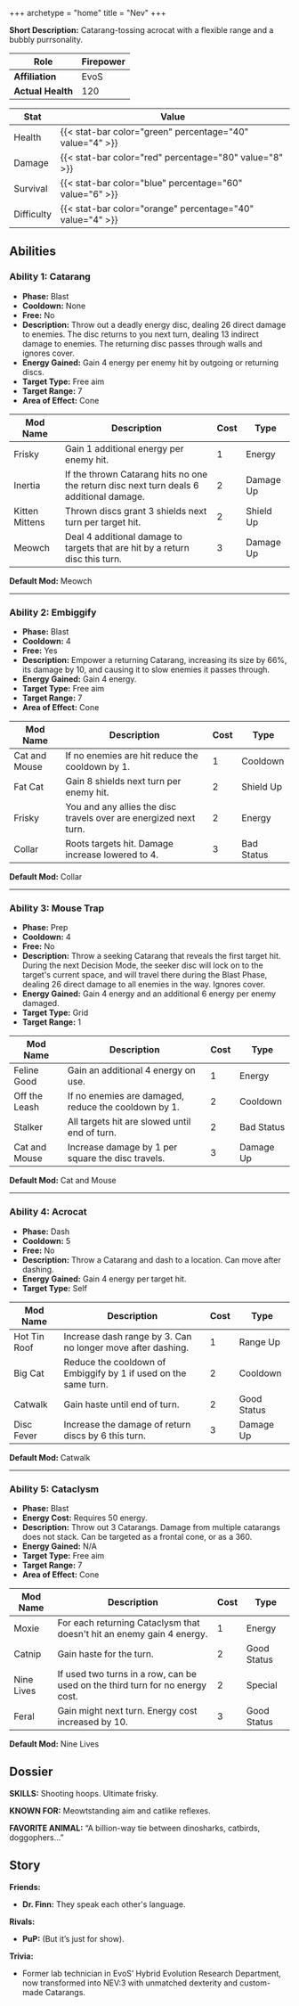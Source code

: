 +++
archetype = "home"
title = "Nev"
+++

**Short Description:** Catarang-tossing acrocat with a flexible range and a bubbly purrsonality.

| **Role**          | Firepower |
| ----------------- | --------- |
| **Affiliation**   | EvoS      |
| **Actual Health** | 120       |

| **Stat**   | **Value**                                                 |
| ---------- | --------------------------------------------------------- |
| Health     | {{< stat-bar color="green" percentage="40" value="4" >}}  |
| Damage     | {{< stat-bar color="red" percentage="80" value="8" >}}    |
| Survival   | {{< stat-bar color="blue" percentage="60" value="6" >}}   |
| Difficulty | {{< stat-bar color="orange" percentage="40" value="4" >}} |

## Abilities

### Ability 1: Catarang

- **Phase:** Blast
- **Cooldown:** None
- **Free:** No
- **Description:** Throw out a deadly energy disc, dealing 26 direct damage to enemies. The disc returns to you next turn, dealing 13 indirect damage to enemies. The returning disc passes through walls and ignores cover.
- **Energy Gained:** Gain 4 energy per enemy hit by outgoing or returning discs.
- **Target Type:** Free aim
- **Target Range:** 7
- **Area of Effect:** Cone

| **Mod Name**   | **Description**                                                                         | **Cost** | **Type**  |
| -------------- | --------------------------------------------------------------------------------------- | -------- | --------- |
| Frisky         | Gain 1 additional energy per enemy hit.                                                 | 1        | Energy    |
| Inertia        | If the thrown Catarang hits no one the return disc next turn deals 6 additional damage. | 2        | Damage Up |
| Kitten Mittens | Thrown discs grant 3 shields next turn per target hit.                                  | 2        | Shield Up |
| Meowch         | Deal 4 additional damage to targets that are hit by a return disc this turn.            | 3        | Damage Up |

**Default Mod:** Meowch

---

### Ability 2: Embiggify

- **Phase:** Blast
- **Cooldown:** 4
- **Free:** Yes
- **Description:** Empower a returning Catarang, increasing its size by 66%, its damage by 10, and causing it to slow enemies it passes through.
- **Energy Gained:** Gain 4 energy.
- **Target Type:** Free aim
- **Target Range:** 7
- **Area of Effect:** Cone

| **Mod Name**  | **Description**                                                   | **Cost** | **Type**   |
| ------------- | ----------------------------------------------------------------- | -------- | ---------- |
| Cat and Mouse | If no enemies are hit reduce the cooldown by 1.                   | 1        | Cooldown   |
| Fat Cat       | Gain 8 shields next turn per enemy hit.                           | 2        | Shield Up  |
| Frisky        | You and any allies the disc travels over are energized next turn. | 2        | Energy     |
| Collar        | Roots targets hit. Damage increase lowered to 4.                  | 3        | Bad Status |

**Default Mod:** Collar

---

### Ability 3: Mouse Trap

- **Phase:** Prep
- **Cooldown:** 4
- **Free:** No
- **Description:** Throw a seeking Catarang that reveals the first target hit. During the next Decision Mode, the seeker disc will lock on to the target's current space, and will travel there during the Blast Phase, dealing 26 direct damage to all enemies in the way. Ignores cover.
- **Energy Gained:** Gain 4 energy and an additional 6 energy per enemy damaged.
- **Target Type:** Grid
- **Target Range:** 1

| **Mod Name**  | **Description**                                      | **Cost** | **Type**   |
| ------------- | ---------------------------------------------------- | -------- | ---------- |
| Feline Good   | Gain an additional 4 energy on use.                  | 1        | Energy     |
| Off the Leash | If no enemies are damaged, reduce the cooldown by 1. | 2        | Cooldown   |
| Stalker       | All targets hit are slowed until end of turn.        | 2        | Bad Status |
| Cat and Mouse | Increase damage by 1 per square the disc travels.    | 3        | Damage Up  |

**Default Mod:** Cat and Mouse

---

### Ability 4: Acrocat

- **Phase:** Dash
- **Cooldown:** 5
- **Free:** No
- **Description:** Throw a Catarang and dash to a location. Can move after dashing.
- **Energy Gained:** Gain 4 energy per target hit.
- **Target Type:** Self

| **Mod Name** | **Description**                                                 | **Cost** | **Type**    |
| ------------ | --------------------------------------------------------------- | -------- | ----------- |
| Hot Tin Roof | Increase dash range by 3. Can no longer move after dashing.     | 1        | Range Up    |
| Big Cat      | Reduce the cooldown of Embiggify by 1 if used on the same turn. | 2        | Cooldown    |
| Catwalk      | Gain haste until end of turn.                                   | 2        | Good Status |
| Disc Fever   | Increase the damage of return discs by 6 this turn.             | 3        | Damage Up   |

**Default Mod:** Catwalk

---

### Ability 5: Cataclysm

- **Phase:** Blast
- **Energy Cost:** Requires 50 energy.
- **Description:** Throw out 3 Catarangs. Damage from multiple catarangs does not stack. Can be targeted as a frontal cone, or as a 360.
- **Energy Gained:** N/A
- **Target Type:** Free aim
- **Target Range:** 7
- **Area of Effect:** Cone

| **Mod Name** | **Description**                                                               | **Cost** | **Type**    |
| ------------ | ----------------------------------------------------------------------------- | -------- | ----------- |
| Moxie        | For each returning Cataclysm that doesn't hit an enemy gain 4 energy.         | 1        | Energy      |
| Catnip       | Gain haste for the turn.                                                      | 2        | Good Status |
| Nine Lives   | If used two turns in a row, can be used on the third turn for no energy cost. | 2        | Special     |
| Feral        | Gain might next turn. Energy cost increased by 10.                            | 3        | Good Status |

**Default Mod:** Nine Lives

## Dossier

**SKILLS:** Shooting hoops. Ultimate frisky.

**KNOWN FOR:** Meowtstanding aim and catlike reflexes.

**FAVORITE ANIMAL:** “A billion-way tie between dinosharks, catbirds, doggophers...”

## Story

**Friends:**

- **Dr. Finn:** They speak each other's language.

**Rivals:**

- **PuP:** (But it’s just for show).

**Trivia:**

- Former lab technician in EvoS’ Hybrid Evolution Research Department, now transformed into NEV:3 with unmatched dexterity and custom-made Catarangs.
